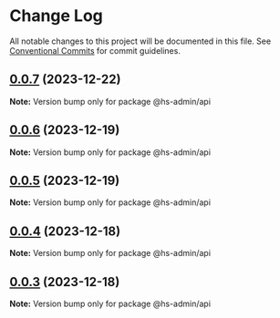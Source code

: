 # Change Log

All notable changes to this project will be documented in this file.
See [Conventional Commits](https://conventionalcommits.org) for commit guidelines.

## [0.0.7](https://git.aihuoshi.net/algo_analysis_plat/web/fd-react-admin-components/compare/@hs-admin/api@0.0.6...@hs-admin/api@0.0.7) (2023-12-22)

**Note:** Version bump only for package @hs-admin/api





## [0.0.6](https://git.aihuoshi.net/algo_analysis_plat/web/fd-react-admin-components/compare/@hs-admin/api@0.0.5...@hs-admin/api@0.0.6) (2023-12-19)

**Note:** Version bump only for package @hs-admin/api

## [0.0.5](https://git.aihuoshi.net/algo_analysis_plat/web/fd-react-admin-components/compare/@hs-admin/api@0.0.4...@hs-admin/api@0.0.5) (2023-12-19)

**Note:** Version bump only for package @hs-admin/api

## [0.0.4](https://git.aihuoshi.net/algo_analysis_plat/web/fd-react-admin-components/compare/@hs-admin/api@0.0.3...@hs-admin/api@0.0.4) (2023-12-18)

**Note:** Version bump only for package @hs-admin/api

## [0.0.3](https://git.aihuoshi.net/algo_analysis_plat/web/fd-react-admin-components/compare/@hs-admin/api@0.0.2...@hs-admin/api@0.0.3) (2023-12-18)

**Note:** Version bump only for package @hs-admin/api

